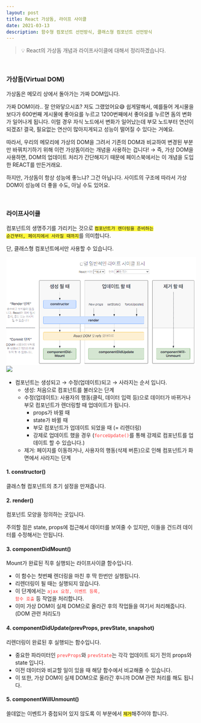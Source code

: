 ```yaml
---
layout: post
title: React 가상돔, 라이프 사이클
date: 2021-03-13
description: 함수형 컴포넌트 선언방식, 클래스형 컴포넌트 선언방식
---
```


> 💡 React의 가상돔 개념과 라이프사이클에 대해서 정리하겠습니다.

<br />

### 가상돔(Virtual DOM)
가상돔은 메모리 상에서 돌아가는 가짜 DOM입니다.

가짜 DOM이라.. 잘 안와닿으시죠? 저도 그랬었어요😅
쉽게말해서, 예를들어 게시물을 보다가 600번째 게시물에 좋아요를 누르고 1200번째에서 좋아요를 누르면 돔의 변화가 일어나게 됩니다.
이럴 경우 자식 노드에서 변화가 일어났는데 부모 노드부터 연산이 되겠죠! 결국, 필요없는 연산이 많아지게되고 성능이 떨어질 수 있다는 거예요.

따라서, 우리의 메모리에 가상의 DOM을 그려서 기존의 DOM과 비교하여 변경된 부분만 바꿔치기하기 위해 이런 가상돔이라는 개념을 사용하는 겁니다!
→ 즉, 가상 DOM을 사용하면, DOM의 업데이트 처리가 간단해지기 때문에 페이스북에서는 이 개념을 도입한 REACT를 만든거래요.

하지만, 가상돔이 항상 성능에 좋느냐? 그건 아닙니다.
사이트의 구조에 따라서 가상 DOM이 성능에 더 좋을 수도, 아닐 수도 있어요.

<br />

### 라이프사이클
컴포넌트의 생명주기를 가리키는 것으로 <code style="background-color: #FFF83A;">컴포넌트가 렌더링을 준비하는 순간부터, 페이지에서 사라질 때까지</code>를 의미합니다.

단, 클래스형 컴포넌트에서만 사용할 수 있습니다.

<div class="img_row">
	<img class="col three" src="/img/react-lifecycle.png">
</div>
<div class="img_row">
	<img class="col three" src="{{ site.baseurl }}/img/react-lifecycle.png">
</div>

* 컴포넌트는 생성되고 → 수정(업데이트)되고 → 사라지는 순서 입니다.
    * 생성: 처음으로 컴포넌트를 불러오는 단계
    * 수정(업데이트): 사용자의 행동(클릭, 데이터 입력 등)으로 데이터가 바뀌거나 부모 컴포넌트가 렌더링할 때 업데이트가 됩니다.
        * props가 바뀔 때
        * state가 바뀔 때
        * 부모 컴포넌트가 업데이트 되었을 때 (= 리렌더링)
        * 강제로 업데이트 했을 경우 (<code style="color: #FF3636;">forceUpdate()</code>를 통해 강제로 컴포넌트를 업데이트 할 수 있습니다.)
    * 제거: 페이지를 이동하거나, 사용자의 행동(삭제 버튼)으로 인해 컴포넌트가 화면에서 사라지는 단계



#### 1. constructor()
클래스형 컴포넌트의 초기 설정을 만져줍니다.

#### 2. render()
컴포넌트 모양을 정의하는 곳입니다.

주의할 점은 state, props에 접근해서 데이터를 보여줄 수 있지만, 이들을 건드려 데이터를 수정해서는 안됩니다.

#### 3. componentDidMount()
Mount가 완료된 직후 실행되는 라이프사이클 함수입니다.
* 이 함수는 첫번째 렌더링을 마친 후 딱 한번만 실행됩니다.
* 리렌더링이 될 때는 실행되지 않습니다.
* 이 단계에서는 <code style="color: #FF3636;">ajax 요청, 이벤트 등록, 함수 호출</code> 등 작업을 처리합니다.
* 이미 가상 DOM이 실제 DOM으로 올라간 후의 작업들을 여기서 처리해줍니다.(DOM 관련 처리도!)

#### 4. componentDidUpdate(prevProps, prevState, snapshot)
리렌더링이 완료된 후 실행되는 함수입니다.
* 중요한 파라미터인 <code style="color: #FF3636;">prevProps</code>와 <code style="color: #FF3636;">prevState</code>는 각각 업데이트 되기 전의 props와 state 입니다.
* 이전 데이터와 비교할 일이 있을 때 해당 함수에서 비교해줄 수 있습니다.
* 이 또한, 가상 DOM이 실제 DOM으로 올라간 후니까 DOM 관련 처리를 해도 됩니다.

#### 5. componentWillUnmount()
쓸데없는 이벤트가 중첩되어 있지 않도록 이 부분에서 <code style="background-color: #FFF83A;">제거</code>해주어야 합니다.
